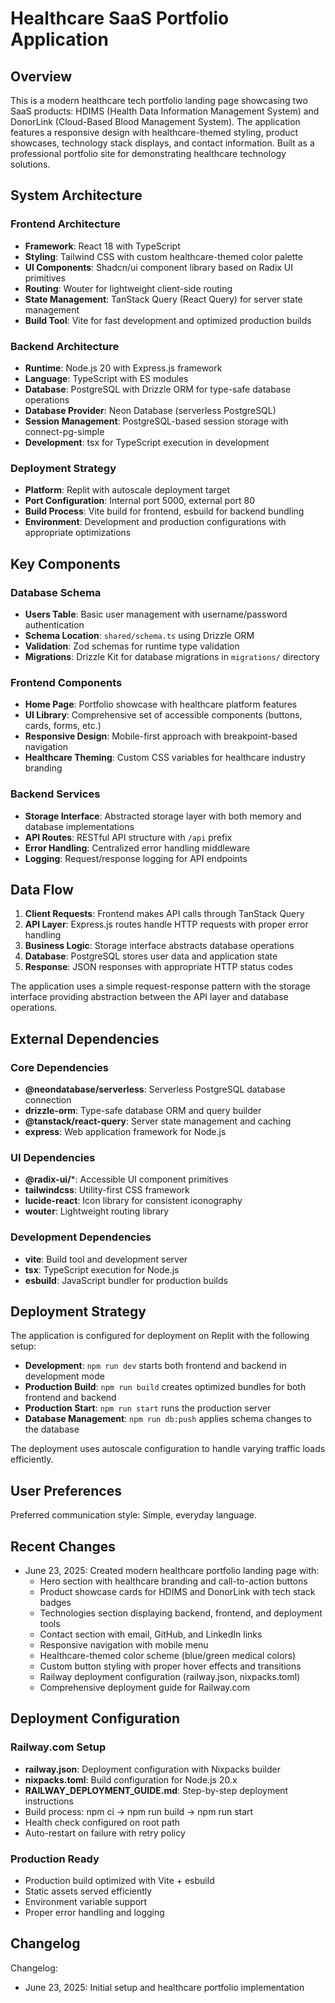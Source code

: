# Healthcare SaaS Portfolio Application

## Overview

This is a modern healthcare tech portfolio landing page showcasing two SaaS products: HDIMS (Health Data Information Management System) and DonorLink (Cloud-Based Blood Management System). The application features a responsive design with healthcare-themed styling, product showcases, technology stack displays, and contact information. Built as a professional portfolio site for demonstrating healthcare technology solutions.

## System Architecture

### Frontend Architecture
- **Framework**: React 18 with TypeScript
- **Styling**: Tailwind CSS with custom healthcare-themed color palette
- **UI Components**: Shadcn/ui component library based on Radix UI primitives
- **Routing**: Wouter for lightweight client-side routing
- **State Management**: TanStack Query (React Query) for server state management
- **Build Tool**: Vite for fast development and optimized production builds

### Backend Architecture
- **Runtime**: Node.js 20 with Express.js framework
- **Language**: TypeScript with ES modules
- **Database**: PostgreSQL with Drizzle ORM for type-safe database operations
- **Database Provider**: Neon Database (serverless PostgreSQL)
- **Session Management**: PostgreSQL-based session storage with connect-pg-simple
- **Development**: tsx for TypeScript execution in development

### Deployment Strategy
- **Platform**: Replit with autoscale deployment target
- **Port Configuration**: Internal port 5000, external port 80
- **Build Process**: Vite build for frontend, esbuild for backend bundling
- **Environment**: Development and production configurations with appropriate optimizations

## Key Components

### Database Schema
- **Users Table**: Basic user management with username/password authentication
- **Schema Location**: `shared/schema.ts` using Drizzle ORM
- **Validation**: Zod schemas for runtime type validation
- **Migrations**: Drizzle Kit for database migrations in `migrations/` directory

### Frontend Components
- **Home Page**: Portfolio showcase with healthcare platform features
- **UI Library**: Comprehensive set of accessible components (buttons, cards, forms, etc.)
- **Responsive Design**: Mobile-first approach with breakpoint-based navigation
- **Healthcare Theming**: Custom CSS variables for healthcare industry branding

### Backend Services
- **Storage Interface**: Abstracted storage layer with both memory and database implementations
- **API Routes**: RESTful API structure with `/api` prefix
- **Error Handling**: Centralized error handling middleware
- **Logging**: Request/response logging for API endpoints

## Data Flow

1. **Client Requests**: Frontend makes API calls through TanStack Query
2. **API Layer**: Express.js routes handle HTTP requests with proper error handling
3. **Business Logic**: Storage interface abstracts database operations
4. **Database**: PostgreSQL stores user data and application state
5. **Response**: JSON responses with appropriate HTTP status codes

The application uses a simple request-response pattern with the storage interface providing abstraction between the API layer and database operations.

## External Dependencies

### Core Dependencies
- **@neondatabase/serverless**: Serverless PostgreSQL database connection
- **drizzle-orm**: Type-safe database ORM and query builder
- **@tanstack/react-query**: Server state management and caching
- **express**: Web application framework for Node.js

### UI Dependencies
- **@radix-ui/***: Accessible UI component primitives
- **tailwindcss**: Utility-first CSS framework
- **lucide-react**: Icon library for consistent iconography
- **wouter**: Lightweight routing library

### Development Dependencies
- **vite**: Build tool and development server
- **tsx**: TypeScript execution for Node.js
- **esbuild**: JavaScript bundler for production builds

## Deployment Strategy

The application is configured for deployment on Replit with the following setup:

- **Development**: `npm run dev` starts both frontend and backend in development mode
- **Production Build**: `npm run build` creates optimized bundles for both frontend and backend
- **Production Start**: `npm run start` runs the production server
- **Database Management**: `npm run db:push` applies schema changes to the database

The deployment uses autoscale configuration to handle varying traffic loads efficiently.

## User Preferences

Preferred communication style: Simple, everyday language.

## Recent Changes

- June 23, 2025: Created modern healthcare portfolio landing page with:
  - Hero section with healthcare branding and call-to-action buttons
  - Product showcase cards for HDIMS and DonorLink with tech stack badges
  - Technologies section displaying backend, frontend, and deployment tools
  - Contact section with email, GitHub, and LinkedIn links
  - Responsive navigation with mobile menu
  - Healthcare-themed color scheme (blue/green medical colors)
  - Custom button styling with proper hover effects and transitions
  - Railway deployment configuration (railway.json, nixpacks.toml)
  - Comprehensive deployment guide for Railway.com

## Deployment Configuration

### Railway.com Setup
- **railway.json**: Deployment configuration with Nixpacks builder
- **nixpacks.toml**: Build configuration for Node.js 20.x
- **RAILWAY_DEPLOYMENT_GUIDE.md**: Step-by-step deployment instructions
- Build process: npm ci → npm run build → npm run start
- Health check configured on root path
- Auto-restart on failure with retry policy

### Production Ready
- Production build optimized with Vite + esbuild
- Static assets served efficiently
- Environment variable support
- Proper error handling and logging

## Changelog

Changelog:
- June 23, 2025: Initial setup and healthcare portfolio implementation